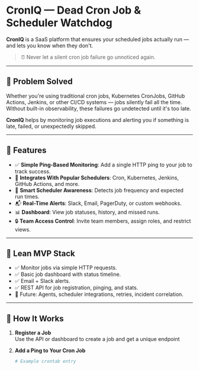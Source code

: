 # CronIQ — Dead Cron Job & Scheduler Watchdog

**CronIQ** is a SaaS platform that ensures your scheduled jobs actually run — and lets you know when they don't.

> ⏰ Never let a silent cron job failure go unnoticed again.

---

## 🧠 Problem Solved

Whether you're using traditional cron jobs, Kubernetes CronJobs, GitHub Actions, Jenkins, or other CI/CD systems — jobs silently fail all the time. Without built-in observability, these failures go undetected until it's too late.

**CronIQ** helps by monitoring job executions and alerting you if something is late, failed, or unexpectedly skipped.

---

## 🚀 Features

- ✅ **Simple Ping-Based Monitoring**: Add a single HTTP ping to your job to track success.
- 🔗 **Integrates With Popular Schedulers**: Cron, Kubernetes, Jenkins, GitHub Actions, and more.
- 🧠 **Smart Scheduler Awareness**: Detects job frequency and expected run times.
- 📬 **Real-Time Alerts**: Slack, Email, PagerDuty, or custom webhooks.
- 📊 **Dashboard**: View job statuses, history, and missed runs.
- 🔒 **Team Access Control**: Invite team members, assign roles, and restrict views.

---

## 🧪 Lean MVP Stack

- ✅ Monitor jobs via simple HTTP requests.
- ✅ Basic job dashboard with status timeline.
- ✅ Email + Slack alerts.
- ✅ REST API for job registration, pinging, and stats.
- 🚧 Future: Agents, scheduler integrations, retries, incident correlation.

---

## 🔧 How It Works

1. **Register a Job**  
   Use the API or dashboard to create a job and get a unique endpoint

2. **Add a Ping to Your Cron Job**  
   ```bash
   # Example crontab entry
